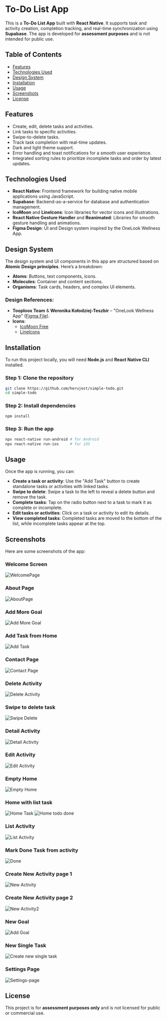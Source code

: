 # To-Do List App

This is a **To-Do List App** built with **React Native**. It supports task and activity creation, completion tracking, and real-time synchronization using **Supabase**. The app is developed for **assessment purposes** and is not intended for public use.

## Table of Contents

- [Features](#features)
- [Technologies Used](#technologies-used)
- [Design System](#design-system)
- [Installation](#installation)
- [Usage](#usage)
- [Screenshots](#screenshots)
- [License](#license)

## Features

- Create, edit, delete tasks and activities.
- Link tasks to specific activities.
- Swipe-to-delete tasks.
- Track task completion with real-time updates.
- Dark and light theme support.
- Error handling and toast notifications for a smooth user experience.
- Integrated sorting rules to prioritize incomplete tasks and order by latest updates.

## Technologies Used

- **React Native**: Frontend framework for building native mobile applications using JavaScript.
- **Supabase**: Backend-as-a-service for database and authentication management.
- **IcoMoon** and **LineIcons**: Icon libraries for vector icons and illustrations.
- **React Native Gesture Handler** and **Reanimated**: Libraries for smooth gesture handling and animations.
- **Figma Design**: UI and Design system inspired by the OneLook Wellness App.

## Design System

The design system and UI components in this app are structured based on **Atomic Design principles**. Here’s a breakdown:

- **Atoms**: Buttons, text components, icons.
- **Molecules**: Container and content sections.
- **Organisms**: Task cards, headers, and complex UI elements.

### **Design References:**

- **Tooploox Team** & **Weronika Kołodziej-Teszbir** – "OneLook Wellness App" ([Figma File](https://www.figma.com/community/file/1192403827893885122/onelook-wellness-app)).
- **Icons**:
  - [IcoMoon Free](https://icomoon.io/app/#/select/library)
  - [LineIcons](http://designmodo.com/linecons-free/)

## Installation

To run this project locally, you will need **Node.js** and **React Native CLI** installed.

### Step 1: Clone the repository

```bash
git clone https://github.com/herujest/simple-todo.git
cd simple-todo
```

### Step 2: Install dependencies

```bash
npm install
```

### Step 3: Run the app

```bash
npx react-native run-android # for Android
npx react-native run-ios     # for iOS
```

## Usage

Once the app is running, you can:

- **Create a task or activity**: Use the "Add Task" button to create standalone tasks or activities with linked tasks.
- **Swipe to delete**: Swipe a task to the left to reveal a delete button and remove the task.
- **Complete tasks**: Tap on the radio button next to a task to mark it as complete or incomplete.
- **Edit tasks or activities**: Click on a task or activity to edit its details.
- **View completed tasks**: Completed tasks are moved to the bottom of the list, while incomplete tasks appear at the top.

## Screenshots

Here are some screenshots of the app:

### Welcome Screen

![WelcomePage](./src/Assets/screenshots/welcomepage.png)

### About Page

![AboutPage](./src/Assets/screenshots/about-page.png)

### Add More Goal

![Add More Goal](./src/Assets/screenshots/add-more-goal.png)

### Add Task from Home

![Add Task](./src/Assets/screenshots/addtask-popup.png)

### Contact Page

![Contact Page](./src/Assets/screenshots/contact-page.png)

### Delete Activity

![Delete Activity](./src/Assets/screenshots/delete-activity.png)

### Swipe to delete task

![Swipe Delete](./src/Assets/screenshots/delete-task-in-activity.png)

### Detail Activity

![Detail Activity](./src/Assets/screenshots/detail-activity.png)

### Edit Activity

![Edit Activity](./src/Assets/screenshots/edit-activity.png)

### Empty Home

![Empty Home](./src/Assets/screenshots/empty-home.png)

### Home with list task

![Home Task](./src/Assets/screenshots/home-list-task.png)
![Home todo done](./src/Assets/screenshots/home-with-todo.png)

### List Activity

![List Activity](./src/Assets/screenshots/list-activity.png)

### Mark Done Task from activity

![Done](./src/Assets/screenshots/mark-done-task.png)

### Create New Activity page 1

![New Activity](./src/Assets/screenshots/new-activity.png)

### Create New Activity page 2

![New Activity2](./src/Assets/screenshots/new-activity-2.png)

### New Goal

![Add Goal](./src/Assets/screenshots/new-goal.png)

### New Single Task

![Create new single task](./src/Assets/screenshots/new-single-task.png)

### Settings Page

![Settings-page](./src/Assets/screenshots/settings-page.png)

## License

This project is for **assessment purposes only** and is not licensed for public or commercial use.

